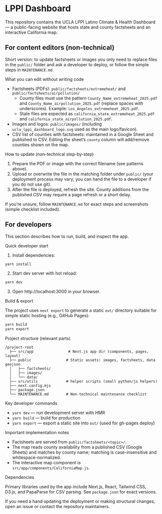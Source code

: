 # LPPI Dashboard

This repository contains the UCLA LPPI Latino Climate & Health Dashboard — a public-facing website that hosts state and county factsheets and an interactive California map.

## For content editors (non-technical)

Short version: to update factsheets or images you only need to replace files in the `public/` folder and ask a developer to deploy, or follow the simple steps in `MAINTENANCE.md`.

What you can edit without writing code
- Factsheets (PDFs): `public/factsheets/extremeheat/` and `public/factsheets/airpollution/`
  - County files must use the pattern `County_Name_extremeheat_2025.pdf` and `County_Name_airpollution_2025.pdf` (replace spaces with underscores). Example: `Los_Angeles_extremeheat_2025.pdf`.
  - State files are expected as `california_state_extremeheat_2025.pdf` and `california_state_airpollution_2025.pdf`.
- Images and logos: `public/images/` (including `ucla_lppi_dashboard_logo.svg` used as the main logo/favicon).
- CSV list of counties with factsheets: maintained in a Google Sheet and published to CSV. Editing the sheet’s `county` column will add/remove counties shown on the map.

How to update (non-technical step-by-step)
1. Prepare the PDF or image with the correct filename (see patterns above).
2. Upload or overwrite the file in the matching folder under `public/` (your deployment process may vary; you can hand the file to a developer if you do not use git).
3. After the file is deployed, refresh the site. County additions from the published CSV may require a page refresh or a short delay.

If you’re unsure, follow `MAINTENANCE.md` for exact steps and screenshots (simple checklist included).

## For developers

This section describes how to run, build, and inspect the app.

Quick developer start

1. Install dependencies:

```bash
yarn install
```

2. Start dev server with hot reload:

```bash
yarn dev
```

3. Open http://localhost:3000 in your browser.

Build & export

The project uses `next export` to generate a static `out/` directory suitable for simple static hosting (e.g., GitHub Pages):

```bash
yarn build
yarn export
```

Project structure (relevant parts)

```
/project-root
  ├── src/app                # Next.js app dir (components, pages, layout)
  ├── public                # Static assets: images, factsheets, data geojson
  │   ├── factsheets/
  │   ├── images/
  │   └── data/
  ├── src/utils             # helper scripts (small python/js helpers)
  ├── next.config.mjs
  ├── package.json
  └── MAINTENANCE.md        # Non-technical maintenance checklist
```

Key developer commands

- `yarn dev` — run development server with HMR
- `yarn build` — build for production
- `yarn export` — export a static site into `out/` (used for gh-pages deploy)

Important implementation notes

- Factsheets are served from `public/factsheets/<topic>/`.
- The map reads county availability from a published CSV (Google Sheets) and matches by county name; matching is case-insensitive and whitespace-normalized.
- The interactive map component is `src/app/components/CaliforniaMap.js`.

Dependencies

Primary libraries used by the app include Next.js, React, Tailwind CSS, D3.js, and PapaParse for CSV parsing. See `package.json` for exact versions.

If you need a hand updating the deployment or making structural changes, open an issue or contact the repository maintainers.


